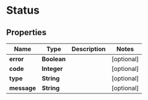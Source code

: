 

# Status


## Properties

| Name | Type | Description | Notes |
|------------ | ------------- | ------------- | -------------|
|**error** | **Boolean** |  |  [optional] |
|**code** | **Integer** |  |  [optional] |
|**type** | **String** |  |  [optional] |
|**message** | **String** |  |  [optional] |



